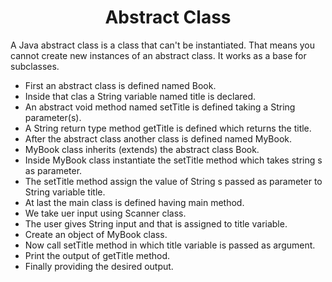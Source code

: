 <h1 align="center">Abstract Class</h1>
A Java abstract class is a class that can't be instantiated. That means you cannot create new instances of an abstract class. It works as a base for subclasses.

- First an abstract class is defined named Book.
- Inside that clas a String variable named title is declared.
- An abstract void method named setTitle is defined taking a String parameter(s).
- A String return type method getTitle is defined which returns the title.
- After the abstract class another class is defined named MyBook.
- MyBook class inherits (extends) the abstract class Book.
- Inside MyBook class instantiate the setTitle method which takes string s as parameter.
- The setTitle method assign the value of String s passed as parameter to String variable title.
- At last the main class is defined having main method.
- We take uer input using Scanner class.
- The user gives String input and that is assigned to title variable.
- Create an object of MyBook class.
- Now call setTitle method in which title variable is passed as argument.
- Print the output of getTitle method.
- Finally providing the desired output.
